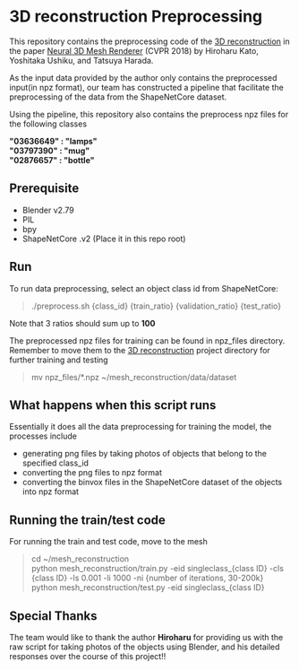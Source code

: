 # 3D reconstruction Preprocessing

This repository contains the preprocessing code of the [3D reconstruction](https://github.com/hiroharu-kato/mesh_reconstruction) in the paper [Neural 3D Mesh Renderer](http://hiroharu-kato.com/projects_en/neural_renderer.html) (CVPR 2018) by Hiroharu Kato, Yoshitaka Ushiku, and Tatsuya Harada.

As the input data provided by the author only contains the preprocessed input(in npz format), our team has constructed a pipeline that facilitate the preprocessing of the data from the ShapeNetCore dataset.

Using the pipeline, this repository also contains the preprocess npz files for the following classes

__"03636649" : "lamps"__ <br/>
__"03797390" : "mug"__ <br/>
__"02876657" : "bottle"__ <br/>

## Prerequisite
- Blender v2.79
- PIL
- bpy
- ShapeNetCore .v2 (Place it in this repo root)

## Run

To run data preprocessing, select an object class id from ShapeNetCore:

> ./preprocess.sh {class_id} {train_ratio} {validation_ratio} {test_ratio}

Note that 3 ratios should sum up to __100__

The preprocessed npz files for training can be found in npz_files directory.
Remember to move them to the [3D reconstruction](https://github.com/hiroharu-kato/mesh_reconstruction) project directory for further training and testing

> mv npz_files/\*.npz ~/mesh_reconstruction/data/dataset

## What happens when this script runs

Essentially it does all the data preprocessing for training the model, the processes include

- generating png files by taking photos of objects that belong to the specified class_id
- converting the png files to npz format
- converting the binvox files in the ShapeNetCore dataset of the objects into npz format

## Running the train/test code

For running the train and test code, move to the mesh

>cd ~/mesh_reconstruction <br/>
python mesh_reconstruction/train.py -eid singleclass_{class ID} -cls {class ID} -ls 0.001 -li 1000 -ni {number of iterations, 30-200k} <br/>
python mesh_reconstruction/test.py -eid singleclass_{class ID}

## Special Thanks
The team would like to thank the author __Hiroharu__ for providing us with the raw script for taking photos of the objects using Blender, and his detailed responses over the course of this project!!
